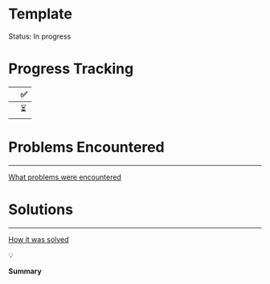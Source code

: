 # Template

Status: In progress

# Progress Tracking

|  | ✅ |
| --- | --- |
|  | ⏳ |

# Problems Encountered

---

[What problems were encountered](What%20problems%20were%20encountered%20121100983143816d83d9e8daf474d064.md)

# Solutions

---

[How it was solved](How%20it%20was%20solved%2012110098314381b59bb6f542c65a1c8a.md)

<aside>
💡

**Summary**

</aside>